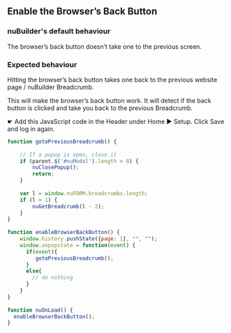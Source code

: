 ## Enable the Browser’s Back Button

### nuBuilder's default behaviour
The browser’s back button doesn’t take one to the previous screen.

### Expected behaviour
Hitting the browser’s back button takes one back to the previous website page / nuBuilder Breadcrumb.

This will make the browser’s back button work. It will detect if the back button is clicked and take you back to the previous Breadcrumb.

☛  Add this JavaScript code in the Header under Home ► Setup. Click Save and log in again.

```javascript
function gotoPreviousBreadcrumb() {
    
    // If a popup is open, close it
    if (parent.$('#nuModal').length > 0) {
        nuClosePopup();
        return;
    }
 
    var l = window.nuFORM.breadcrumbs.length;
    if (l > 1) {
        nuGetBreadcrumb(l - 2);
    }
}
 
function enableBrowserBackButton() {
    window.history.pushState({page: 1}, "", "");
    window.onpopstate = function(event) {
      if(event){
         gotoPreviousBreadcrumb();
      }
      else{
        // do nothing
      }
    }
}
 
function nuOnLoad() {
  enableBrowserBackButton();
}
```
